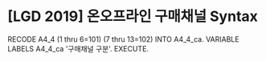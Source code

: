 # [LGD 2019] 온오프라인 구매채널 Syntax


RECODE A4_4 (1 thru 6=101) (7 thru 13=102) INTO A4_4_ca. 
VARIABLE LABELS  A4_4_ca '구매채널 구분'. 
EXECUTE.